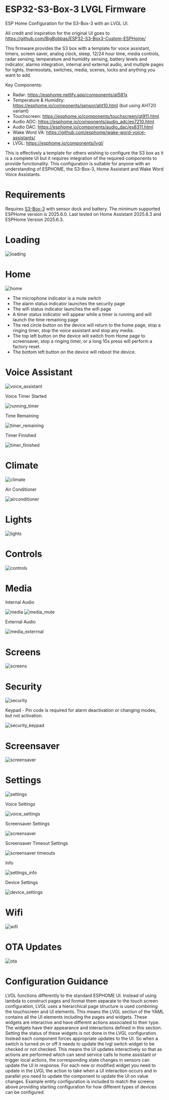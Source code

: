 # ESP32-S3-Box-3 LVGL Firmware 
ESP Home Configuration for the S3-Box-3 with an LVGL UI.

All credit and inspiration for the original UI goes to https://github.com/BigBobbas/ESP32-S3-Box3-Custom-ESPHome/

This firmware provides the S3 box with a template for voice assistant, timers, screen saver, analog clock, sleep, 12/24 hour time, media controls, radar sensing, temperature and humidity sensing, battery levels and indicator, alarmo integration, internal and external audio, and multiple pages for lights, thermostats, switches, media, scenes, locks and anything you want to add.

Key Components:
- Radar: https://esphome.netlify.app/components/at581x
- Temperature & Humidity: https://esphome.io/components/sensor/aht10.html (but using AHT20 variant)
- Touchscreen: https://esphome.io/components/touchscreen/gt911.html
- Audio ADC: https://esphome.io/components/audio_adc/es7210.html
- Audio DAC: https://esphome.io/components/audio_dac/es8311.html
- Wake Word VA: https://github.com/esphome/wake-word-voice-assistants/
- LVGL: https://esphome.io/components/lvgl/

This is effectively a template for others wishing to configure the S3 box as it is a complete UI but it requires integration of the required components to provide functionality.
This configuration is suitable for anyone with an understanding of ESPHOME, the S3-Box-3, Home Assistant and Wake Word Voice Assistants.

# Requirements
Requires [S3-Box-3](https://www.espressif.com/en/dev-board/esp32-s3-box-3-en) with sensor dock and battery.
The minimum supported ESPHome version is 2025.6.0.
Last tested on Home Assistant 2025.6.3 and ESPHome Version 2025.6.3.

# Loading
![loading](https://github.com/user-attachments/assets/55e0a1b8-8873-42a3-864f-297fa6826b6e)

# Home
![home](https://github.com/user-attachments/assets/19b1db2c-a7a9-41d6-a72a-3215d64bfcc8)
- The microphone indicator is a mute switch
- The alarm status indicator launches the security page
- The wifi status indicator launches the wifi page
- A timer status indicator will appear while a timer is running and will launch the time remaining page
- The red circle button on the device will return to the home page, stop a ringing timer, stop the voice assistant and stop any media.
- The top left button on the device will switch from Home page to screensaver, stop a ringing timer, or a long 10s press will perform a factory reset.
- The bottom left button on the device will reboot the device. 

# Voice Assistant
![voice_assistant](https://github.com/user-attachments/assets/be1ff06e-03ed-4ff1-9946-53632dce12de)

Voice Timer Started

![running_timer](https://github.com/user-attachments/assets/78ba5b8e-90c9-4d29-893d-173daf6c6707)

Time Remaining

![timer_remaining](https://github.com/user-attachments/assets/347f669a-3fff-4e83-b83f-a98d6d2b5891)

Timer Finished

![timer_finished](https://github.com/user-attachments/assets/9937af57-622a-445f-8673-225e46f03e45)

# Climate
![climate](https://github.com/user-attachments/assets/9e9e0256-6dce-487e-b432-e7d0861f1e4e)

Air Conditioner

![airconditioner](https://github.com/user-attachments/assets/5669463c-9815-49a9-aed5-636c6465e256)

# Lights
![lights](https://github.com/user-attachments/assets/650c78d1-3b2e-4940-942f-9be442687ede)

# Controls
![controls](https://github.com/user-attachments/assets/9b612a6d-4c20-4df4-babb-dce395eaa85f)

# Media
Internal Audio

![media](https://github.com/user-attachments/assets/8429813a-2a50-4d6e-b839-2099bf9da5d4)
![media_mute](https://github.com/user-attachments/assets/e01a7fb4-7653-4dcc-9dee-16ae9e02b21e)

External Audio

![media_exterrnal](https://github.com/user-attachments/assets/cc9af414-de2a-4832-8bc7-78d8c03b7771)

# Screens
![screens](https://github.com/user-attachments/assets/304c2778-a0d5-4183-9f65-31bf96287a61)

# Security
![security](https://github.com/user-attachments/assets/445e7b62-2109-4f29-89e4-6a72aa173744)

Keypad - Pin code is required for alarm deactivation or changing modes, but not activation. 

![security_keypad](https://github.com/user-attachments/assets/e4230884-b372-48e3-96ac-6c31571d2bcd)

# Screensaver
![screensaver](https://github.com/user-attachments/assets/17d3bea1-6a0a-46b7-91c2-18b3a87ae473)

# Settings
![settings](https://github.com/user-attachments/assets/b564ab49-f3aa-40a1-b863-54f2c40d5cb2)

Voice Settings

![voice_settings](https://github.com/user-attachments/assets/13930457-d662-438e-9dca-809a4c969fe4)

Screensaver Settings

![screensaver](https://github.com/user-attachments/assets/56f8845c-0b13-426c-9974-813b05826f19)

Screensaver Timeout Settings

![screensaver timeouts](https://github.com/user-attachments/assets/f2e838ca-03c5-4755-81c4-c77f1ffa28e2)

Info

![settings_info](https://github.com/user-attachments/assets/39b2682f-fff6-46a9-a8d3-f61043336ae7)

Device Settings

![device_settings](https://github.com/user-attachments/assets/b6c1e168-a1ed-4e86-a51d-106fb899951d)

# Wifi
![wifi](https://github.com/user-attachments/assets/b3d620e6-5143-4904-b3ef-78cab5da5b4a)

# OTA Updates
![ota](https://github.com/user-attachments/assets/b72041fb-3402-4387-a839-bb7c78d40b21)

# Configuration Guidance
LVGL functions differently to the standard ESPHOME UI. Instead of using lambda to construct pages and format them separate to the touch screen configuration, LVGL uses a hierarchical page structure is used combining the touchscreen and UI elements.
This means the LVGL section of the YAML contains all the UI elements including the pages and widgets. These widgets are interactive and have different actions associated to their type. 
The widgets have their appearance and interactions defined in this section. 
Setting the status of these widgets is not done in the LVGL configuration. Instead each component forces appropriate updates to the UI. So when a switch is turned on or off it needs to update the lvgl switch widget to be checked or not checked.
This means the UI updates interactively so that as actions are performed which can send service calls to home assistant or trigger local actions, the corresponding state changes in sensors can update the UI in response.
For each new or modified widget you need to update in the LVGL the action to take when a UI interaction occurs and in parallel you need to update the component to update the UI on value changes.
Example entity configuration is included to match the screens above providing starting configuration for how different types of devices can be configured.
